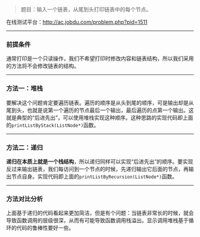 > 题目：输入一个链表，从尾到头打印链表中的每个节点。     

在线测试平台：http://ac.jobdu.com/problem.php?pid=1511

-------------------

### 前提条件
通常打印是一个只读操作，我们不希望打印时修改内容和链表结构，所以我们采用的方法将不会修改链表的结构。     

-------------------

### 方法一：堆栈     
要解决这个问题肯定要遍历链表。遍历的顺序是从头到尾的顺序，可是输出却是从尾到头，也就是说第一个遍历的节点最后一个输出，最后遍历的点第一个输出。这就是典型的“后进先出”，可以使用堆栈实现这种顺序。这种思路的实现代码即上面的`printListByStack(ListNode*)`函数。           

--------------------

### 方法二：递归     
**递归在本质上就是一个栈结构**，所以递归同样可以实现“后进先出”的顺序。要实现反过来输出链表，我们每访问到一个节点的时候，先递归输出它后面的节点，再输出节点自身。实现代码即上面的`printListByRecursion(ListNode*)`函数。        

----------------------

### 方法对比分析
上面基于递归的代码看起来更加简洁，但是有个问题：当链表非常长的时候，就会导致函数调用的层级很深，从而有可能导致函数调用栈溢出。显示调用堆栈基于循环的代码的鲁棒性要好一些。
